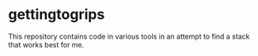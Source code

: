 # gettingtogrips
This repository contains code in various tools in an attempt to find a stack that works best for me.

